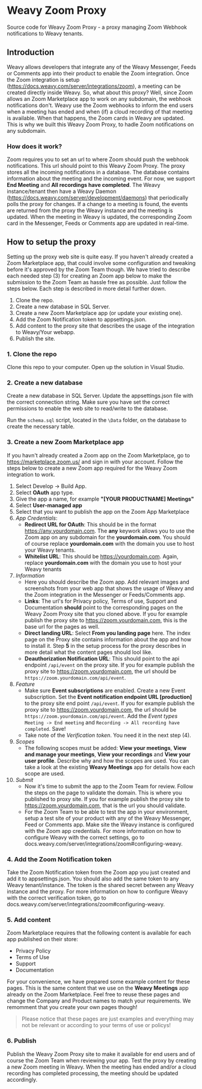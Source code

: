 # Weavy Zoom Proxy

Source code for Weavy Zoom Proxy - a proxy managing Zoom Webhook notifications to Weavy tenants.

## Introduction
Weavy allows developers that integrate any of the Weavy Messenger, Feeds or Comments app into their product to enable the Zoom integration. Once the Zoom integration is setup (https://docs.weavy.com/server/integrations/zoom), a meeting can be created directly inside Weavy.
So, what about this proxy? Well, since Zoom allows an Zoom Marketplace app to work on any subdomain, the webhook notifications don't. Weavy use the Zoom webhooks to inform the end users when a meeting has ended and when (if) a cloud recording of that meeting is available. When that happens, the Zoom cards in Weavy are updated.
This is why we built this Weavy Zoom Proxy, to hadle Zoom notifications on any subdomain.

### How does it work?
Zoom requires you to set an url to where Zoom should push the webhook notifications. This url should point to this Weavy Zoom Proxy. The proxy stores all the incoming notifications in a database. The database contains information about the meeting and the incoming event. For now, we support **End Meeting** and **All recordings have completed**.
The Weavy instance/tenant then have a Weavy Daemon (https://docs.weavy.com/server/development/daemons) that periodically polls the proxy for changes. If a change to a meeting is found, the events are returned from the proxy the Weavy instance and the meeting is updated. When the meeting in Weavy is updated, the corresponding Zoom card in the Messenger, Feeds or Comments app are updated in real-time.

## How to setup the proxy

Setting up the proxy web site is quite easy. If you haven't already created a Zoom Marketplace app, that could involve some configuration and tweaking before it's approved by the Zoom Team though. We have tried to describe each needed step (3) for creating an Zoom app below to make the submission to the Zoom Team as hassle free as possible.
Just follow the steps below. Each step is described in more detail further down.

1. Clone the repo.
2. Create a new database in SQL Server.
3. Create a new Zoom Marketplace app (or update your existing one).
4. Add the Zoom Notification token to appsettings.json.
5. Add content to the proxy site that describes the usage of the integration to Weavy/Your webapp.
6.  Publish the site.

### 1. Clone the repo
Clone this repo to your computer. Open up the solution in Visual Studio.

### 2. Create a new database
Create a new database in SQL Server. Update the appsettings.json file with the correct connection string. Make sure you have set the correct permissions to enable the web site to read/write to the database.

Run the `schema.sql` script, located in the `\Data` folder, on the database to create the necessary table.

### 3. Create a new Zoom Marketplace app
If you havn't already created a Zoom app on the Zoom Marketplace, go to https://marketplace.zoom.us/ and sign in with your account. Follow the steps below to create a new Zoom app required for the Weavy Zoom integration to work.

1. Select Develop ->  Build App.
2. Select **OAuth**  app type.
3. Give the app a name, for example **"[YOUR PRODUCTNAME] Meetings"**
4. Select **User-managed app**
5. Select that you want to publish the app on the Zoom App Marketplace
6. *App Credentials*:
	- **Redirect URL for OAuth**: This should be in the format https://any.yourdomain.com. The **any** keywork allows you to use the Zoom app on any subdomain for the **yourdomain.com**. You should of course replace **yourdomain.com** with the domain you use to host your Weavy tenants.
	- **Whitelist URL**: This should be https://yourdomain.com. Again, replace **yourdomain.com** with the domain you use to host your Weavy tenants
7. *Information*
	- Here you should describe the Zoom app. Add relevant images and screenshots from your web app that shows the usage of Weavy and the Zoom integration in the Messenger or Feeds/Comments app.
	- **Links**: The url's for Privacy policy, Terms of use, Support and Documentation **should** point to the corresponding pages on the Weavy Zoom Proxy site that you cloned above. If you for example publish the proxy site to https://zoom.yourdomain.com, this is the base url for the pages as well.
	- **Direct landing URL**: Select **From you landing page** here. The index page on the Proxy site contains information about the app and how to install it. Step **5** in the setup process for the proxy describes in more detail what the content pages should lool like.
	- **Deauthorization Notification URL**: This should point to the api endpoint `/api/event` on the proxy site. If you for example publish the proxy site to https://zoom.yourdomain.com, the url should be `https://zoom.yourdomain.com/api/event`.
8. *Feature*
	- Make sure **Event subscriptions** are enabled. Create a new Event subscription. Set the **Event notification endpoint URL [production]** to the proxy site end point `/api/event`. If you for example publish the proxy site to https://zoom.yourdomain.com, the url should be `https://zoom.yourdomain.com/api/event`. Add the *Event types* `Meeting -> End meeting` and `Recording -> All recording have completed`. Save!
	- Take note of the *Verification token*. You need it in the next step (4).
9. *Scopes*
	- The following scopes must be added: **View your meetings**, **View and manage your meetings**, **View your recordings** and **View your user profile**. Describe why and how the scopes are used. You can take a look at the existing **Weavy Meetings** app for details how each scope are used.
10. *Submit*
	- Now it's time to submit the app to the Zoom Team for review. Follow the steps on the page to validate the domain. This is where you published to proxy site.  If you for example publish the proxy site to https://zoom.yourdomain.com, that is the url you should validate.
	- For the Zoom Team to be able to test the app in your environment, setup a test site of your product with any of the Weavy Messenger, Feed or Comments app. Make site the Weavy instance is configured with the Zoom app credentials. For more information on how to configure Weavy with the correct settings, go to docs.weavy.com/server/integrations/zoom#configuring-weavy. 


### 4. Add the Zoom Notification token
Take the Zoom Notification token from the Zoom app you just created and add it to appsettings.json. 
You should also add the same token to any Weavy tenant/instance. The token is the shared secret between any Weavy instance and the proxy.  For more information on how to configure Weavy with the correct verification token, go to docs.weavy.com/server/integrations/zoom#configuring-weavy. 

### 5. Add content
Zoom Marketplace requires that the following content is available for each app published on their store:
- Privacy Policy
- Terms of Use
- Support
- Documentation

For your convenience, we have prepared some example content for these pages. This is the same content that we use on the **Weavy Meetings** app already on the Zoom Marketplace. Feel free to reuse these pages and change the Company and Product names to match your requirements. We remomment that you create your own pages though!

> Please notice that these pages are just examples and everything may not be relevant or according to your terms of use or policys!

### 6. Publish
Publish the Weavy Zoom Proxy site to make it available for end users and of course the Zoom Team when reviewing your app.
Test the proxy by creating a new Zoom meeting in Weavy. When the meeting has ended and/or a cloud recording has completed processing, the meeting should be updated accordingly. 